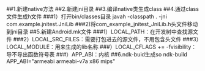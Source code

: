 ##1.新建native方法
##2.新建jni目录
##3.编译native类生成class
##4.通过class文件生成h文件
###1）打开bin/classes目录
javah -classpath . -jni com.example.jnitest.JniLib 
###2)将com_example_jnitest_JniLib.h头文件移动到jni目录
##5.新建Android.mk文件
###1）LOCAL_PATH：在开发树中查找源文件
###2）LOCAL_SRC_FILES：需要打包进去的源文件，不用包含头文件
###3）LOCAL_MODULE：用来生成的lib名称
###）LOCAL_CFLAGS += -fvisibility：导不导出函数符号表
###）APP_ABI：内核
##6.ndk-buid生成so
ndk-build APP_ABI="armeabi armeabi-v7a x86 mips"
